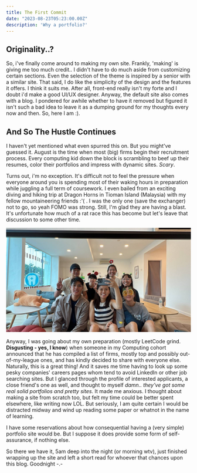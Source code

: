 ```yaml
---
title: The First Commit
date: "2023-08-23T05:23:00.00Z"
description: 'Why a portfolio?'
---
```


## Originality..?

So, i've finally come around to making my own site. Frankly, 'making' is giving me too much credit.. I didn't have to do much aside from customizing certain sections. Even the selection of the theme is inspired by a senior with a similar site. That said, I do like the simplicity of the design and the features it offers. I think it suits me. After all, front-end really isn't my forte and I doubt i'd make a good UI/UX designer. Anyway, the default site also comes with a blog. I pondered for awhile whether to have it removed but figured it isn't such a bad idea to leave it as a dumping ground for my thoughts every now and then. So, here I am :).

## And So The Hustle Continues
I haven't yet mentioned what even spurred this on. But you might've guessed it. August is the time when most (big) firms begin their recruitment process. Every computing kid down the block is scrambling to beef up their resumes, color their portfolios and impress with dynamic sites. *Scary*. 

Turns out, i'm no exception. It's difficult not to feel the pressure when everyone around you is spending most of their waking hours in preparation while juggling a full term of coursework. I even bailed from an exciting diving and hiking trip at Dragon Horns in Tioman Island (Malaysia) with my fellow mountaineering friends :'( . I was the only one (save the exchanger) not to go, so yeah FOMO was strong. Still, I'm glad they are having a blast. It's unfortunate how much of a rat race this has become but let's leave that discussion to some other time.

![friends](lovely_friends.jpeg)

Anyway, I was going about my own preparation (mostly LeetCode grind. **Disgusting - yes, I know**) when someone in my Computing cohort announced that he has compiled a list of firms, mostly top and possibly out-of-my-league ones, and has kindly decided to share with everyone else. Naturally, this is a great thing! And it saves me time having to look up some pesky companies' careers pages whom tend to avoid LinkedIn or other job searching sites. But I glanced through the profile of interested applicants, a close friend's one as well, and thought to myself *damn.. they've got some real solid portfolios and pretty sites*. It made me anxious. I thought about making a site from scratch too, but felt my time could be better spent elsewhere, like writing now LOL. But seriously, I am quite certain I would be distracted midway and wind up reading some paper or whatnot in the name of learning.

I have some reservations about how consequential having a (very simple) portfolio site would be. But I suppose it does provide some form of self-assurance, if nothing else.

So there we have it, 5am deep into the night (or morning wtv), just finished wrapping up the site and left a short read for whoever that chances upon this blog. Goodnight -.-
